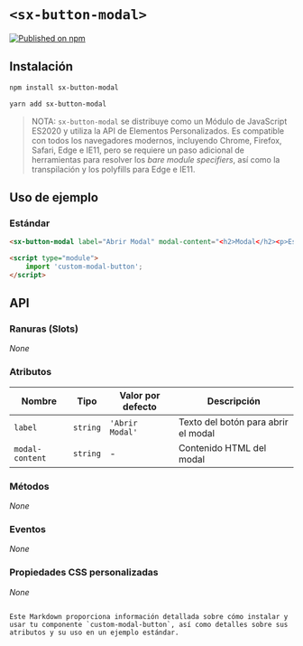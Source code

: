 # `<sx-button-modal>`

[![Published on npm](https://img.shields.io/npm/v/sx-button-dynamic.svg)](https://www.npmjs.com/package/sx-button-modal)

## Instalación

```sh
npm install sx-button-modal
```

```sh
yarn add sx-button-modal
```

> NOTA: `sx-button-modal` se distribuye como un Módulo de JavaScript ES2020 y utiliza la API de Elementos Personalizados. Es compatible con todos los navegadores modernos, incluyendo Chrome, Firefox, Safari, Edge e IE11, pero se requiere un paso adicional de herramientas para resolver los _bare module specifiers_, así como la transpilación y los polyfills para Edge e IE11.

## Uso de ejemplo

### Estándar


```html
<sx-button-modal label="Abrir Modal" modal-content="<h2>Modal</h2><p>Este es el contenido del modal.</p>"></sx-button-modal>

<script type="module">
    import 'custom-modal-button';
</script>
```

## API

### Ranuras (Slots)

_None_

### Atributos

| Nombre           | Tipo     | Valor por defecto | Descripción                                     |
| ---------------- | -------- | ------------------ | ----------------------------------------------- |
| `label`          | `string` | `'Abrir Modal'`   | Texto del botón para abrir el modal            |
| `modal-content`  | `string` | -                  | Contenido HTML del modal                        |

### Métodos

_None_

### Eventos

_None_

### Propiedades CSS personalizadas

_None_

```

Este Markdown proporciona información detallada sobre cómo instalar y usar tu componente `custom-modal-button`, así como detalles sobre sus atributos y su uso en un ejemplo estándar.